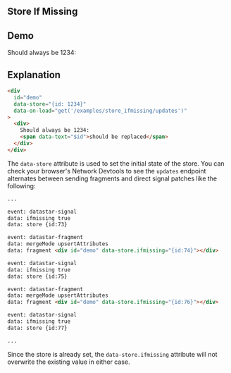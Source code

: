 ## Store If Missing

## Demo

<div
  data-on-load="get('/examples/store_ifmissing/updates')"
>
  <div>
    Should always be 1234:
    <span id="placeholder"></span>
  </div>
</div>

## Explanation

```html
<div
  id="demo"
  data-store="{id: 1234}"
  data-on-load="get('/examples/store_ifmissing/updates')"
>
  <div>
    Should always be 1234:
    <span data-text="$id">should be replaced</span>
  </div>
</div>
```

The `data-store` attribute is used to set the initial state of the store. You can check your browser's Network Devtools to see the `updates` endpoint alternates between sending fragments and direct signal patches like the following:

```md
...

event: datastar-signal
data: ifmissing true
data: store {id:73}

event: datastar-fragment
data: mergeMode upsertAttributes
data: fragment <div id="demo" data-store.ifmissing="{id:74}"></div>

event: datastar-signal
data: ifmissing true
data: store {id:75}

event: datastar-fragment
data: mergeMode upsertAttributes
data: fragment <div id="demo" data-store.ifmissing="{id:76}"></div>

event: datastar-signal
data: ifmissing true
data: store {id:77}

...
```

Since the store is already set, the `data-store.ifmissing` attribute will not overwrite the existing value in either case.
